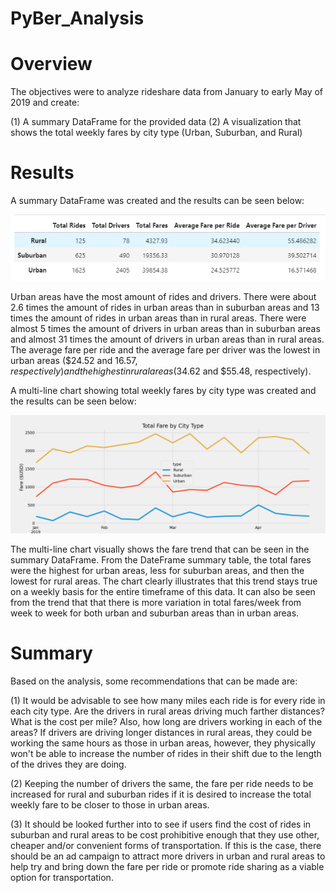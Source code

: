 # PyBer_Analysis

# Overview
The objectives were to analyze rideshare data from January to early May of 2019 and create:

(1) A summary DataFrame for the provided data
(2) A visualization that shows the total weekly fares by city type (Urban, Suburban, and Rural)

# Results
A summary DataFrame was created and the results can be seen below:

![Ride Share Data Summary DataFrame](analysis/Data_Summary_DataFrame.PNG)

Urban areas have the most amount of rides and drivers. There were about 2.6 times the amount of rides in urban areas than in suburban areas and 13 times the amount of rides in urban areas than in rural areas. There were almost 5 times the amount of drivers in urban areas than in suburban areas and almost 31 times the amount of drivers in urban areas than in rural areas. The average fare per ride and the average fare per driver was the lowest in urban areas ($24.52 and $16.57, respectively) and the highest in rural areas ($34.62 and $55.48, respectively). 

A multi-line chart showing total weekly fares by city type was created and the results can be seen below:

![PyBer Fare Summary](analysis/PyBer_fare_summary.png)

The multi-line chart visually shows the fare trend that can be seen in the summary DataFrame. From the DateFrame summary table, the total fares were the highest for urban areas, less for suburban areas, and then the lowest for rural areas. The chart clearly illustrates that this trend stays true on a weekly basis for the entire timeframe of this data. It can also be seen from the trend that that there is more variation in total fares/week from week to week for both urban and suburban areas than in urban areas. 

# Summary

Based on the analysis, some recommendations that can be made are: 

(1) It would be advisable to see how many miles each ride is for every ride in each city type. Are the drivers in rural areas driving much farther distances? What is the cost per mile? Also, how long are drivers working in each of the areas? If drivers are driving longer distances in rural areas, they could be working the same hours as those in urban areas, however, they physically won't be able to increase the number of rides in their shift due to the length of the drives they are doing. 

(2) Keeping the number of drivers the same, the fare per ride needs to be increased for rural and suburban rides if it is desired to increase the total weekly fare to be closer to those in urban areas. 

(3) It should be looked further into to see if users find the cost of rides in suburban and rural areas to be cost prohibitive enough that they use other, cheaper and/or convenient forms of transportation.  If this is the case, there should be an ad campaign to attract more drivers in urban and rural areas to help try and bring down the fare per ride or promote ride sharing as a viable option for transportation. 